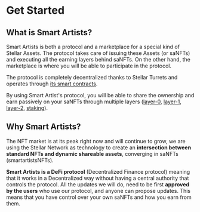 # Get Started

## What is Smart Artists?

Smart Artists is both a protocol and a marketplace for a special kind of Stellar Assets. The protocol takes care of issuing these Assets (or saNFTs) and executing all the earning layers behind saNFTs. On the other hand, the marketplace is where you will be able to participate in the protocol.

The protocol is completely decentralized thanks to Stellar Turrets and operates through [its smart contracts](../technical/our-smart-contracts.md).

By using Smart Artist's protocol, you will be able to share the ownership and earn passively on your saNFTs through multiple layers ([layer-0](layer-0.md), [layer-1](layer-1.md), [layer-2](layer-2.md), [staking](staking.md)).

## Why Smart Artists?

The NFT market is at its peak right now and will continue to grow, we are using the Stellar Network as technology to create an **intersection between standard NFTs and dynamic shareable assets**, converging in saNFTs (smartartistsNFTs).

**Smart Artists is a DeFi protocol** (Decentralized Finance protocol) meaning that it works in a Decentralized way without having a central authority that controls the protocol. All the updates we will do, need to be first **approved by the users** who use our protocol, and anyone can propose updates. This means that you have control over your own saNFTs and how you earn from them.

